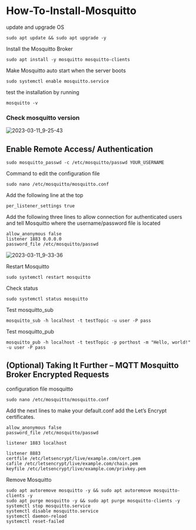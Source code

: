 # How-To-Install-Mosquitto

update and  upgrade OS
```
sudo apt update && sudo apt upgrade -y
```
Install the Mosquitto Broker
```
sudo apt install -y mosquitto mosquitto-clients
```
Make Mosquitto auto start when the server boots
```
sudo systemctl enable mosquitto.service
```
test the installation by running
```
mosquitto -v
```
### Check mosquitto version
![2023-03-11_9-25-43](https://user-images.githubusercontent.com/48780839/224460231-f0ce338d-ef49-45c9-8712-b9bba5a55ca7.png)

## Enable Remote Access/ Authentication
```
sudo mosquitto_passwd -c /etc/mosquitto/passwd YOUR_USERNAME
```
Command to edit the configuration file
```
sudo nano /etc/mosquitto/mosquitto.conf
```
Add the following line at the top
```
per_listener_settings true
```
Add the following three lines to allow connection for authenticated users and tell Mosquitto where the username/password file is located
```
allow_anonymous false
listener 1883 0.0.0.0
password_file /etc/mosquitto/passwd
```
![2023-03-11_9-33-36](https://user-images.githubusercontent.com/48780839/224460499-0e7bfe80-c568-46de-a390-46ba3944bf07.png)

Restart Mosquitto
```
sudo systemctl restart mosquitto
```
Check status
```
sudo systemctl status mosquitto
```
Test mosquitto_sub 
```
mosquitto_sub -h localhost -t testTopic -u user -P pass
```
Test mosquitto_pub 
```
mosquitto_pub -h localhost -t testTopic -p porthost -m "Hello, world!" -u user -P pass
```
## (Optional) Taking It Further – MQTT Mosquitto Broker Encrypted Requests
configuration file mosquitto
```
sudo nano /etc/mosquitto/mosquitto.conf
```
Add the next lines to make your default.conf add the Let’s Encrypt certificates.
```
allow_anonymous false
password_file /etc/mosquitto/passwd

listener 1883 localhost

listener 8883
certfile /etc/letsencrypt/live/example.com/cert.pem
cafile /etc/letsencrypt/live/example.com/chain.pem
keyfile /etc/letsencrypt/live/example.com/privkey.pem
```
Remove Mosquitto
```
sudo apt autoremove mosquitto -y && sudo apt autoremove mosquitto-clients -y
sudo apt purge mosquitto -y && sudo apt purge mosquitto-clients -y
systemctl stop mosquitto.service
systemctl disable mosquitto.service
systemctl daemon-reload
systemctl reset-failed
```
